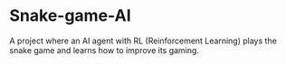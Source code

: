 # Snake-game-AI

A project where an AI agent with RL (Reinforcement Learning) plays the snake game and learns how to improve its gaming.
